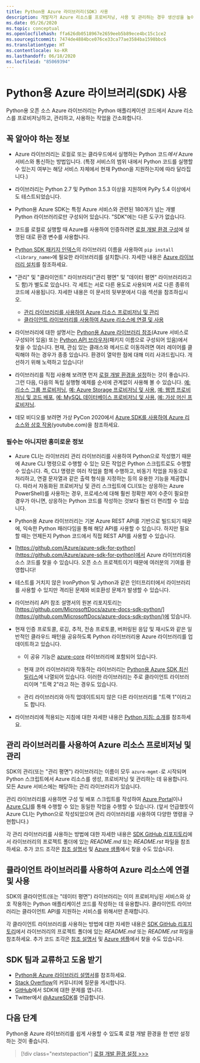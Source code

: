 ```yaml
---
title: Python용 Azure 라이브러리(SDK) 사용
description: 개발자가 Azure 리소스를 프로비저닝, 사용 및 관리하는 경우 생산성을 높이는 데 도움이 되는 Python용 Azure 라이브러리의 특징과 기능에 대해 간략히 설명합니다.
ms.date: 05/26/2020
ms.topic: conceptual
ms.openlocfilehash: ffa626db0518967e2659eeb5b89ece4bc15c1ce2
ms.sourcegitcommit: 7474de4884bce076ce33ca77ae3584ba1598bbc6
ms.translationtype: HT
ms.contentlocale: ko-KR
ms.lasthandoff: 06/18/2020
ms.locfileid: "85069394"
---
```

# <a name="use-the-azure-libraries-sdk-for-python"></a>Python용 Azure 라이브러리(SDK) 사용

Python용 오픈 소스 Azure 라이브러리는 Python 애플리케이션 코드에서 Azure 리소스를 프로비저닝하고, 관리하고, 사용하는 작업을 간소화합니다.

## <a name="the-details-you-really-want-to-know"></a>꼭 알아야 하는 정보

- Azure 라이브러리는 로컬로 또는 클라우드에서 실행하는 Python 코드*에서* Azure 서비스와 통신하는 방법입니다. (특정 서비스의 범위 내에서 Python 코드를 실행할 수 있는지 여부는 해당 서비스 자체에서 현재 Python을 지원하는지에 따라 달라집니다.)

- 라이브러리는 Python 2.7 및 Python 3.5.3 이상을 지원하며 PyPy 5.4 이상에서도 테스트되었습니다.

- Python용 Azure SDK는 특정 Azure 서비스와 관련된 180개가 넘는 개별 Python 라이브러리로만 구성되어 있습니다. "SDK"에는 다른 도구가 없습니다.

- 코드를 로컬로 실행할 때 Azure를 사용하여 인증하려면 [로컬 개발 환경 구성](configure-local-development-environment.md)에 설명된 대로 환경 변수를 사용합니다. 

- [Python SDK 패키지 인덱스](azure-sdk-library-package-index.md)의 라이브러리 이름을 사용하여 `pip install <library_name>`에 필요한 라이브러리를 설치합니다. 자세한 내용은 [Azure 라이브러리 설치](azure-sdk-install.md)를 참조하세요.

- "관리" 및 "클라이언트" 라이브러리("관리 평면" 및 "데이터 평면" 라이브러리라고도 함)가 별도로 있습니다. 각 세트는 서로 다른 용도로 사용되며 서로 다른 종류의 코드에 사용됩니다. 자세한 내용은 이 문서의 뒷부분에서 다음 섹션을 참조하십시오.
  - [관리 라이브러리를 사용하여 Azure 리소스 프로비저닝 및 관리](#provision-and-manage-azure-resources-with-management-libraries)
  - [클라이언트 라이브러리를 사용하여 Azure 리소스에 연결 및 사용](#connect-to-and-use-azure-resources-with-client-libraries)

- 라이브러리에 대한 설명서는 [Python용 Azure 라이브러리 참조](/python/api/overview/azure/?view=azure-python)(Azure 서비스로 구성되어 있음) 또는 [Python API 브라우저](/python/api/?view=azure-python)(패키지 이름으로 구성되어 있음)에서 찾을 수 있습니다. 현재, 관심 있는 클래스와 메서드로 이동하려면 여러 레이어를 클릭해야 하는 경우가 종종 있습니다. 환경이 열악한 점에 대해 미리 사과드립니다. 개선하기 위해 노력하고 있습니다!

- 라이브러리를 직접 사용해 보려면 먼저 [로컬 개발 환경을 설정](configure-local-development-environment.md)하는 것이 좋습니다. 그런 다음, 다음의 독립 실행형 예제를 순서에 관계없이 사용해 볼 수 있습니다. [예: 리소스 그룹 프로비저닝](azure-sdk-example-resource-group.md), [예: Azure Storage 프로비저닝 및 사용](azure-sdk-example-storage.md), [예: 웹앱 프로비저닝 및 코드 배포](azure-sdk-example-web-app.md), [예: MySQL 데이터베이스 프로비저닝 및 사용](azure-sdk-example-database.md), [예: 가상 머신 프로비저닝](azure-sdk-example-virtual-machines.md).

- 데모 비디오를 보려면 가상 PyCon 2020에서 <a href="https://www.youtube.com/watch?v=M1pVxItg2Mg&feature=youtu.be&ocid=AID3006292" target="_blank">Azure SDK를 사용하여 Azure 리소스와 상호 작용</a>(youtube.com)을 참조하세요.

### <a name="non-essential-but-still-interesting-details"></a>필수는 아니지만 흥미로운 정보

- Azure CLI는 라이브러리 관리 라이브러리를 사용하여 Python으로 작성했기 때문에 Azure CLI 명령으로 수행할 수 있는 모든 작업은 Python 스크립트로도 수행할 수 있습니다. 즉, CLI 명령은 여러 작업을 함께 수행하고, 비동기 작업을 자동으로 처리하고, 연결 문자열과 같은 출력 형식을 지정하는 등의 유용한 기능을 제공합니다. 따라서 자동화된 프로비저닝 및 관리 스크립트에 CLI(또는 상응하는 Azure PowerShell)를 사용하는 경우, 프로세스에 대해 훨씬 정확한 제어 수준이 필요한 경우가 아니면, 상응하는 Python 코드를 작성하는 것보다 훨씬 더 편리할 수 있습니다.

- Python용 Azure 라이브러리는 기본 Azure REST API를 기반으로 빌드되기 때문에, 익숙한 Python 패러다임을 통해 해당 API를 사용할 수 있습니다. 하지만 필요할 때는 언제든지 Python 코드에서 직접 REST API를 사용할 수 있습니다.

- [https://github.com/Azure/azure-sdk-for-python](https://github.com/Azure/azure-sdk-for-python)에서 Azure 라이브러리용 소스 코드를 찾을 수 있습니다. 오픈 소스 프로젝트이기 때문에 여러분의 기여를 환영합니다!

- 테스트를 거치지 않은 IronPython 및 Jython과 같은 인터프리터에서 라이브러리를 사용할 수 있지만 격리된 문제와 비호환성 문제가 발생할 수 있습니다.

- 라이브러리 API 참조 설명서의 원본 리포지토리는 [https://github.com/MicrosoftDocs/azure-docs-sdk-python/](https://github.com/MicrosoftDocs/azure-docs-sdk-python/)에 있습니다.

- 현재 인증 프로토콜, 로깅, 추적, 전송 프로토콜, 버퍼링된 응답 및 재시도와 같은 일반적인 클라우드 패턴을 공유하도록 Python 라이브러리용 Azure 라이브러리를 업데이트하고 있습니다.

  - 이 공유 기능은 [azure-core](https://github.com/Azure/azure-sdk-for-python/tree/master/sdk/core/azure-core) 라이브러리에 포함되어 있습니다.

  - 현재 코어 라이브러리와 작동하는 라이브러리는 [Python용 Azure SDK 최신 릴리스](azure-sdk-library-package-index.md#libraries-using-azurecore)에 나열되어 있습니다. 이러한 라이브러리는 주로 클라이언트 라이브러리이며 "트랙 2"라고 하는 경우도 있습니다.

  - 관리 라이브러리와 아직 업데이트되지 않은 다른 라이브러리를 "트랙 1"이라고도 합니다.

- 라이브러리에 적용되는 지침에 대한 자세한 내용은 [Python 지침: 소개](https://azure.github.io/azure-sdk/python_introduction.html)를 참조하세요.

## <a name="provision-and-manage-azure-resources-with-management-libraries"></a>관리 라이브러리를 사용하여 Azure 리소스 프로비저닝 및 관리

SDK의 관리(또는 "관리 평면") 라이브러리는 이름이 모두 `azure-mgmt-`로 시작되며 Python 스크립트에서 Azure 리소스를 생성, 프로비저닝 및 관리하는 데 유용합니다. 모든 Azure 서비스에는 해당하는 관리 라이브러리가 있습니다.

관리 라이브러리를 사용하면 구성 및 배포 스크립트를 작성하여 [Azure Portal](https://portal.azure.com)이나 [Azure CLI](/cli/azure/install-azure-cli)를 통해 수행할 수 있는 동일한 작업을 수행할 수 있습니다. (앞서 언급했듯이 Azure CLI는 Python으로 작성되었으며 관리 라이브러리를 사용하여 다양한 명령을 구현합니다.)

각 관리 라이브러리를 사용하는 방법에 대한 자세한 내용은 [SDK GitHub 리포지토리](https://github.com/Azure/azure-sdk-for-python/tree/master/sdk)에서 라이브러리의 프로젝트 폴더에 있는 *README.md* 또는 *README.rst* 파일을 참조하세요. 추가 코드 조각은 [참조 설명서](/python/api?view=azure-python) 및 [Azure 샘플](https://docs.microsoft.com/samples/browse/?languages=python&products=azure)에서 찾을 수도 있습니다.

## <a name="connect-to-and-use-azure-resources-with-client-libraries"></a>클라이언트 라이브러리를 사용하여 Azure 리소스에 연결 및 사용

SDK의 클라이언트(또는 "데이터 평면") 라이브러리는 이미 프로비저닝된 서비스와 상호 작용하는 Python 애플리케이션 코드를 작성하는 데 유용합니다. 클라이언트 라이브러리는 클라이언트 API를 지원하는 서비스를 위해서만 존재합니다.

각 클라이언트 라이브러리를 사용하는 방법에 대한 자세한 내용은 [SDK GitHub 리포지토리](https://github.com/Azure/azure-sdk-for-python/tree/master/sdk)에서 라이브러리의 프로젝트 폴더에 있는 *README.md* 또는 *README.rst* 파일을 참조하세요. 추가 코드 조각은 [참조 설명서](/python/api?view=azure-python) 및 [Azure 샘플](https://docs.microsoft.com/samples/browse/?languages=python&products=azure)에서 찾을 수도 있습니다.

## <a name="get-help-and-connect-with-the-sdk-team"></a>SDK 팀과 교류하고 도움 받기

- [Python용 Azure 라이브러리 설명서](https://aka.ms/python-docs)를 참조하세요.
- [Stack Overflow](https://stackoverflow.com/questions/tagged/azure-sdk-python)의 커뮤니티에 질문을 게시합니다.
- [GitHub](https://github.com/Azure/azure-sdk-for-python/issues)에서 SDK에 대한 문제를 엽니다.
- Twitter에서 [@AzureSDK](https://twitter.com/AzureSdk/)를 언급합니다.

## <a name="next-step"></a>다음 단계

Python용 Azure 라이브러리를 쉽게 사용할 수 있도록 로컬 개발 환경을 한 번만 설정하는 것이 좋습니다.

> [!div class="nextstepaction"]
> [로컬 개발 환경 설정 >>>](configure-local-development-environment.md)
